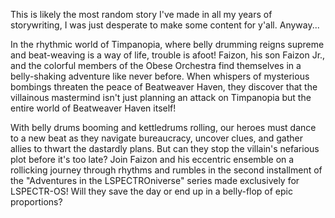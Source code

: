 This is likely the most random story I've made in all my years of storywriting, I was just desperate to make some content for y'all. Anyway...

In the rhythmic world of Timpanopia, where belly drumming reigns supreme and beat-weaving is a way of life, trouble is afoot! Faizon, his son Faizon Jr., and the colorful members of the Obese Orchestra find themselves in a belly-shaking adventure like never before. When whispers of mysterious bombings threaten the peace of Beatweaver Haven, they discover that the villainous mastermind isn't just planning an attack on Timpanopia but the entire world of Beatweaver Haven itself!

With belly drums booming and kettledrums rolling, our heroes must dance to a new beat as they navigate bureaucracy, uncover clues, and gather allies to thwart the dastardly plans. But can they stop the villain's nefarious plot before it's too late? Join Faizon and his eccentric ensemble on a rollicking journey through rhythms and rumbles in the second installment of the "Adventures in the LSPECTROniverse" series made exclusively for LSPECTR-OS! Will they save the day or end up in a belly-flop of epic proportions?
